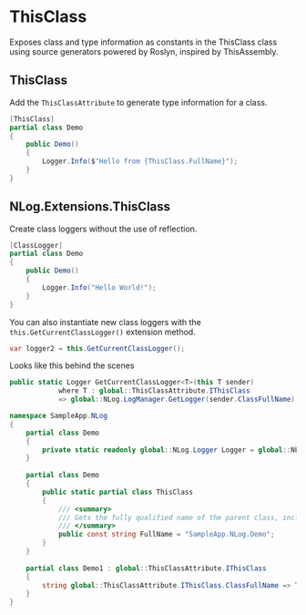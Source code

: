 # ThisClass
Exposes class and type information as constants in the ThisClass class using source generators powered by Roslyn, inspired by ThisAssembly.

## ThisClass
Add the `ThisClassAttribute` to generate type information for a class.
```csharp
[ThisClass]
partial class Demo
{
    public Demo()
    {
        Logger.Info($"Hello from {ThisClass.FullName}");
    }
}
```


## NLog.Extensions.ThisClass
Create class loggers without the use of reflection.
```csharp
[ClassLogger]
partial class Demo
{
    public Demo()
    {
        Logger.Info("Hello World!");
    }
}
```

You can also instantiate new class loggers with the `this.GetCurrentClassLogger()` extension method.
```csharp
var logger2 = this.GetCurrentClassLogger();
```


Looks like this behind the scenes
```csharp
public static Logger GetCurrentClassLogger<T>(this T sender)
            where T : global::ThisClassAttribute.IThisClass
            => global::NLog.LogManager.GetLogger(sender.ClassFullName);

namespace SampleApp.NLog
{
    partial class Demo
    {
        private static readonly global::NLog.Logger Logger = global::NLog.LogManager.GetLogger(ThisClass.FullName);
    }
    
    partial class Demo
    {
        public static partial class ThisClass
        {
            /// <summary>
            /// Gets the fully qualified name of the parent class, including the namespace but not the assembly.
            /// </summary>
            public const string FullName = "SampleApp.NLog.Demo";
        }
    }
    
    partial class Demo1 : global::ThisClassAttribute.IThisClass
    {
        string global::ThisClassAttribute.IThisClass.ClassFullName => ThisClass.FullName;
    }
}
```
